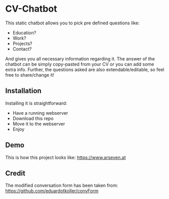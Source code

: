 # CV-Chatbot
This static chatbot allows you to pick pre defined questions like:
* Education?
* Work?
* Projects?
* Contact?

And gives you all necessary information regarding it. The answer of the chatbot can be simply copy-pasted from your CV or you can add some extra info. Further, the questions asked are also extendable/editable, so feel free to share/change it!

## Installation
Installing it is straightforward:
* Have a running webserver
* Download this repo
* Move it to the webserver
* Enjoy

## Demo
This is how this project looks like: https://www.arseven.at

## Credit
The modified conversation form has been taken from: https://github.com/eduardotkoller/convForm
